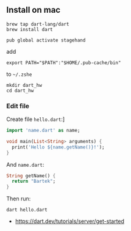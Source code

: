 ## Install on mac


``` shell
brew tap dart-lang/dart
brew install dart
```

``` shell
pub global activate stagehand
```

add 

``` shell
export PATH="$PATH":"$HOME/.pub-cache/bin"
```
to `~/.zshe`

``` shell
mkdir dart_hw
cd dart_hw
```

### Edit file

Create file  `hello.dart`:]

``` dart
import 'name.dart' as name;

void main(List<String> arguments) {
  print('Hello ${name.getName()}!');
}
```

And `name.dart`:

``` dart
String getName() {
  return "Bartek";
}
```

Then run:

``` shell
dart hello.dart
```

* <https://dart.dev/tutorials/server/get-started>
